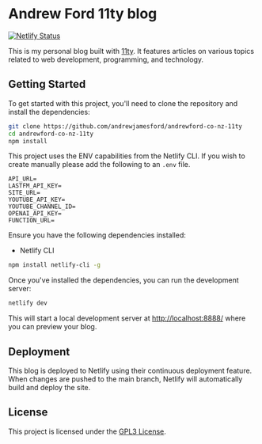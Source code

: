 # Andrew Ford 11ty blog

[![Netlify Status](https://api.netlify.com/api/v1/badges/f4b1e9ee-d1f7-4070-9fe6-f865eb782feb/deploy-status)](https://app.netlify.com/sites/andrewford-co-nz/deploys)

This is my personal blog built with [11ty](https://www.11ty.dev/). It features articles on various topics related to web development, programming, and technology.

## Getting Started

To get started with this project, you'll need to clone the repository and install the dependencies:

```bash
git clone https://github.com/andrewjamesford/andrewford-co-nz-11ty
cd andrewford-co-nz-11ty
npm install
```

This project uses the ENV capabilities from the Netlify CLI. If you wish to create manually please add the following to an `.env` file.

```env
API_URL=
LASTFM_API_KEY=
SITE_URL=
YOUTUBE_API_KEY=
YOUTUBE_CHANNEL_ID=
OPENAI_API_KEY=
FUNCTION_URL=
```

Ensure you have the following dependencies installed:

- Netlify CLI

```sh
npm install netlify-cli -g
```

Once you've installed the dependencies, you can run the development server:

```sh
netlify dev
```

This will start a local development server at [http://localhost:8888/](http://localhost:8888/) where you can preview your blog.

## Deployment

This blog is deployed to Netlify using their continuous deployment feature. When changes are pushed to the main branch, Netlify will automatically build and deploy the site.

## License

This project is licensed under the [GPL3 License](https://github.com/andrewjamesford/andrewford-co-nz-11ty/main/LICENSE).
